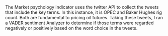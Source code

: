 The Market psychology indicator uses the twitter API to collect the tweets that include the key terms. In this instance, it is OPEC and Baker Hughes rig count. Both are fundamental to pricing oil futures. Taking these tweets, I ran a VADER sentiment Analyzer to determine if those terms were regarded negatively or positively based on the word choice in the tweets. 